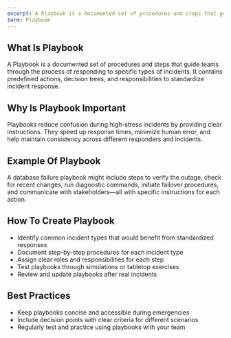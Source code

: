 ```yaml
---
excerpt: A Playbook is a documented set of procedures and steps that guide teams through the process of responding to specific types of incidents.
term: Playbook
---
```

## What Is Playbook

A Playbook is a documented set of procedures and steps that guide teams through the process of responding to specific types of incidents. It contains predefined actions, decision trees, and responsibilities to standardize incident response.

## Why Is Playbook Important

Playbooks reduce confusion during high-stress incidents by providing clear instructions. They speed up response times, minimize human error, and help maintain consistency across different responders and incidents.

## Example Of Playbook

A database failure playbook might include steps to verify the outage, check for recent changes, run diagnostic commands, initiate failover procedures, and communicate with stakeholders—all with specific instructions for each action.

## How To Create Playbook

- Identify common incident types that would benefit from standardized responses
- Document step-by-step procedures for each incident type
- Assign clear roles and responsibilities for each step
- Test playbooks through simulations or tabletop exercises
- Review and update playbooks after real incidents

## Best Practices

- Keep playbooks concise and accessible during emergencies
- Include decision points with clear criteria for different scenarios
- Regularly test and practice using playbooks with your team